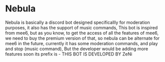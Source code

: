 # Nebula
Nebula is basically a discord bot designed specificallly for moderation purposes, it also has the support of music commands, This bot is inspired from mee6, but as you know, to get the access of all the features of mee6, we need to buy the premium version of that, so nebula can be alternate for mee6 in the future, currently it has some moderation commands, and play and stop (music command), But the developer would be adding more features soon  its prefix is -  THIS BOT IS DEVELOPED BY ZeNi 
